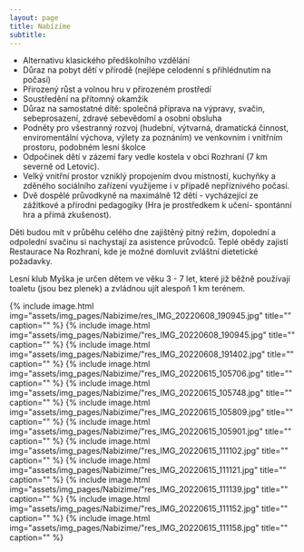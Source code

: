 ```yaml
---
layout: page 
title: Nabízíme
subtitle: 
---
```


- Alternativu klasického předškolního vzdělání 
- Důraz na pobyt dětí v přírodě (nejlépe celodenní s přihlédnutím na počasí)
- Přirozený růst a volnou hru v přirozeném prostředí 
- Soustředění na přítomný okamžik 
- Důraz na samostatné dítě: společná příprava na výpravy, svačin, sebeprosazení, zdravé sebevědomí a osobní obsluha
- Podněty pro všestranný rozvoj (hudební, výtvarná, dramatická činnost, enviromentální výchova, výlety za poznáním) ve venkovním i vnitřním prostoru, podobném lesní školce 
- Odpočinek dětí v zázemí fary vedle kostela v obci Rozhraní (7 km severně od Letovic). 
- Velký vnitřní prostor vzniklý propojením dvou místností, kuchyňky a zděného sociálního zařízení využijeme i v případě nepříznivého počasí.
- Dvě dospělé průvodkyně na maximálně 12 dětí - vycházející ze zážitkové a přírodní pedagogiky (Hra je prostředkem k učení- spontánní hra a přímá zkušenost).


Děti budou mít v průběhu celého dne zajištěný pitný režim, dopolední a odpolední svačinu si nachystají za asistence průvodců. Teplé obědy zajistí Restaurace Na Rozhraní, kde je možné domluvit zvláštní dietetické požadavky.


Lesní klub Myška je určen dětem ve věku 3 -  7 let, které již běžně používají toaletu (jsou bez plenek) a zvládnou ujít alespoň 1 km terénem. 


{% include image.html
            img="assets/img_pages/Nabizime/res_IMG_20220608_190945.jpg"
            title=""
            caption="" 
            %}
{% include image.html
            img="assets/img_pages/Nabizime/"res_IMG_20220608_190945.jpg"
            title=""
            caption="" 
            %}
{% include image.html
            img="assets/img_pages/Nabizime/"res_IMG_20220608_191402.jpg"
            title=""
            caption="" 
            %}
{% include image.html
            img="assets/img_pages/Nabizime/"res_IMG_20220615_105706.jpg"
            title=""
            caption="" 
            %}
{% include image.html
            img="assets/img_pages/Nabizime/"res_IMG_20220615_105748.jpg"
            title=""
            caption="" 
            %}
{% include image.html
            img="assets/img_pages/Nabizime/"res_IMG_20220615_105809.jpg"
            title=""
            caption="" 
            %}
{% include image.html
            img="assets/img_pages/Nabizime/"res_IMG_20220615_105901.jpg"
            title=""
            caption="" 
            %}
{% include image.html
            img="assets/img_pages/Nabizime/"res_IMG_20220615_111102.jpg"
            title=""
            caption="" 
            %}
{% include image.html
            img="assets/img_pages/Nabizime/"res_IMG_20220615_111121.jpg"
            title=""
            caption="" 
            %}
{% include image.html
            img="assets/img_pages/Nabizime/"res_IMG_20220615_111139.jpg"
            title=""
            caption="" 
            %}
{% include image.html
            img="assets/img_pages/Nabizime/"res_IMG_20220615_111152.jpg"
            title=""
            caption="" 
            %}
{% include image.html
            img="assets/img_pages/Nabizime/"res_IMG_20220615_111158.jpg"
            title=""
            caption="" 
            %}
